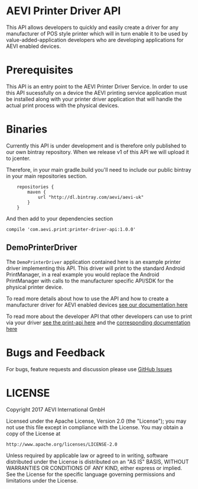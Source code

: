 # AEVI Printer Driver API

This API allows developers to quickly and easily create a driver for any manufacturer of POS style printer which will in turn enable it to be used by
value-added-application developers who are developing applications for AEVI enabled devices.

# Prerequisites

This API is an entry point to the AEVI Printer Driver Service. In order to use this API sucessfully on a
device the AEVI printing service application must be installed along with your printer driver application
that will handle the actual print process with the physical devices.

# Binaries

Currently this API is under development and is therefore only published to our own bintray repository.
When we release v1 of this API we will upload it to jcenter.

Therefore, in your main gradle.build you'll need to include our public bintray in your main
repositories section.

```
    repositories {
        maven {
            url "http://dl.bintray.com/aevi/aevi-uk"
        }
    }
```

And then add to your dependencies section

```
compile 'com.aevi.print:printer-driver-api:1.0.0'

```

## DemoPrinterDriver

The `DemoPrinterDriver` application contained here is an example printer driver implementing this API. This driver will print to the standard Android
PrintManager, in a real example you would replace the Android PrintManager with calls to the manufacturer specific API/SDK for the physical printer device.

To read more details about how to use the API and how to create a manufacturer driver for AEVI enabled devices
[see our documentation here](https://aevi-uk.github.io/android-printer-driver-api)

To read more about the developer API that other developers can use to print via your driver [see the print-api here](https://github.com/Aevi-UK/android-pos-print-api)
and the [corresponding documentation here](https://aevi-uk.github.io/android-pos-print-api/)

# Bugs and Feedback

For bugs, feature requests and discussion please use [GitHub Issues](https://github.com/Aevi-UK/android-printer-driver-api/issues)

# LICENSE

Copyright 2017 AEVI International GmbH

Licensed under the Apache License, Version 2.0 (the "License");
you may not use this file except in compliance with the License.
You may obtain a copy of the License at

    http://www.apache.org/licenses/LICENSE-2.0

Unless required by applicable law or agreed to in writing, software
distributed under the License is distributed on an "AS IS" BASIS,
WITHOUT WARRANTIES OR CONDITIONS OF ANY KIND, either express or implied.
See the License for the specific language governing permissions and
limitations under the License.
